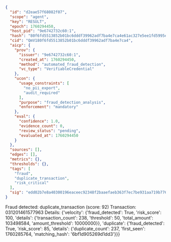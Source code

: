 ```json
{
  "id": "d2eae57f68082f07",
  "scope": "agent",
  "key": "RESULT",
  "epoch": 1760294450,
  "host_pid": "9e6742732c60:1",
  "hash": "80f6fd5513852b01bc6dddf39962adf7ba4e7ca4e61ac327e5ee1fd5995ee86a",
  "cid": "QmV180f6fd5513852b01bc6dddf39962adf7ba4e7ca4",
  "aicp": {
    "prov": {
      "issuer": "9e6742732c60:1",
      "created_at": 1760294450,
      "method": "automated_fraud_detection",
      "vc_type": "VerifiableCredential"
    },
    "ucon": {
      "usage_constraints": [
        "no_pii_export",
        "audit_required"
      ],
      "purpose": "fraud_detection_analysis",
      "enforcement": "mandatory"
    },
    "eval": {
      "confidence": 1.0,
      "evidence_count": 0,
      "review_status": "pending",
      "evaluated_at": 1760294450
    }
  },
  "sources": [],
  "edges": [],
  "metrics": {},
  "thresholds": {},
  "tags": [
    "fraud",
    "duplicate_transaction",
    "risk_critical"
  ],
  "sig": "edd02b7e8a40300196eaceec92348f2baaefaeb363f7ec7be931aa719b776e72"
}
```

Fraud detected: duplicate_transaction (score: 92)
Transaction: 031201461577963
Details: {'velocity': {'fraud_detected': True, 'risk_score': 100, 'details': {'transaction_count': 238, 'threshold': 50, 'total_amount': 103498584, 'amount_threshold': 10000000}}, 'duplicate': {'fraud_detected': True, 'risk_score': 85, 'details': {'duplicate_count': 237, 'first_seen': 1760285764, 'matching_hash': '6bf1d905269d1dd3'}}}